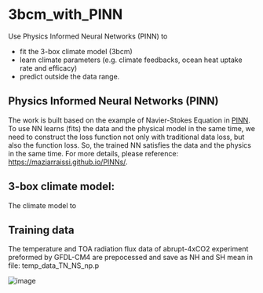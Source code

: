 # 3bcm_with_PINN
Use Physics Informed Neural Networks (PINN) to 
- fit the 3-box climate model (3bcm)
- learn climate parameters (e.g. climate feedbacks, ocean heat uptake rate and efficacy)
- predict outside the data range.

## Physics Informed Neural Networks (PINN)
The work is built based on the example of Navier-Stokes Equation in [PINN](https://github.com/maziarraissi/PINNs). To use NN learns (fits) the data and the physical model in the same time, we need to construct the loss function not only with traditional data loss, but also the function loss. So, the trained NN satisfies the data and the physics in the same time. For more details, please reference: https://maziarraissi.github.io/PINNs/.

## 3-box climate model:
The climate model to 

## Training data
The temperature and TOA radiation flux data of abrupt-4xCO2 experiment preformed by GFDL-CM4 are prepocessed and save as NH and SH mean in file: temp_data_TN_NS_np.p


![image](https://user-images.githubusercontent.com/61756907/150723100-61001d3e-f624-4f46-8980-020753ccaddf.png)

# 
